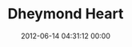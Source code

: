 ---
title: "Dheymond Heart"
date: 2012-06-14 04:31:12 00:00
permalink: /dheymondheart
twitter: ""
likes: [852,515]
id: 1017
gravatar: "http://www.gravatar.com/avatar/646ba1a66ffa67b7cc92872bd7cd3efa"
---